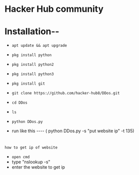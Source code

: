# Hacker Hub community

# Installation--

* ` apt update && apt upgrade `
* ` pkg install python `
* ` pkg install python2 `
* ` pkg install python3 `
* ` pkg install git `
* ` git clone https://github.com/hacker-hub8/DDos.git `
* ` cd DDos `
* ` ls `
* ` python DDos.py `

* run like this ----
( python DDos.py -s "put website ip" -t 135)

# #########################
` how to get ip of website `
* `` open cmd `` 
* type "nslookup -s"
* enter the website to get ip
# ##########################
